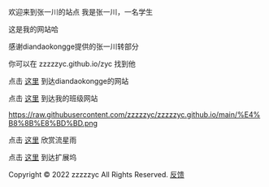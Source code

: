 欢迎来到张一川的站点
我是张一川，一名学生

这是我的网站哈

感谢diandaokongge提供的张一川转部分

你可以在
zzzzzyc.github.io/zyc
找到他

点击
[这里](https://diandaokongge.github.io)
到达diandaokongge的网站

点击
[这里](http://bjjh201703.com)
到达我的班级网站

https://raw.githubusercontent.com/zzzzzyc/zzzzzyc.github.io/main/%E4%B8%8B%E8%BD%BD.png

点击
[这里](54188)
欣赏流星雨

点击
[这里](hub)
到达扩展坞


 <script type="text/javascript">function show_runtime(){window.setTimeout("show_runtime()",1000);X=new
 Date("11/27/2021 21:04:00");Y=new Date();T=(Y.getTime()-X.getTime());M=246060*1000;a=T/M;A=Math.floor
 (a);b=(a-A)*24;B=Math.floor(b);c=(b-B)*60;C=Math.floor((b-B)*60);D=Math.floor((c-C)*60);runtime_span.
 innerHTML="本站已运行: "+A+"天"+B+"小时"+C+"分"+D+"秒"}show_runtime();</script>

Copyright © 2022 zzzzzyc All Rights Reserved. 
[反馈](http://bjjh201703.com/col.jsp?id=121)
